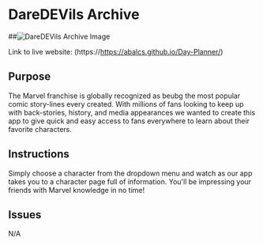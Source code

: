 # DareDEVils Archive

##![DareDEVils Archive Image](src/img/image.png)


Link to live website: (https://https://abalcs.github.io/Day-Planner/)

## Purpose

The Marvel franchise is globally recognized as beubg the most popular comic story-lines every created.  With millions of fans looking to keep up with back-stories, history, and media appearances we wanted to create this app to give quick and easy access to fans everywhere to learn about their favorite characters.

## Instructions

Simply choose a character from the dropdown menu and watch as our app takes you to a character page full of information.  You'll be impressing your friends with Marvel knowledge in no time!

## Issues
N/A